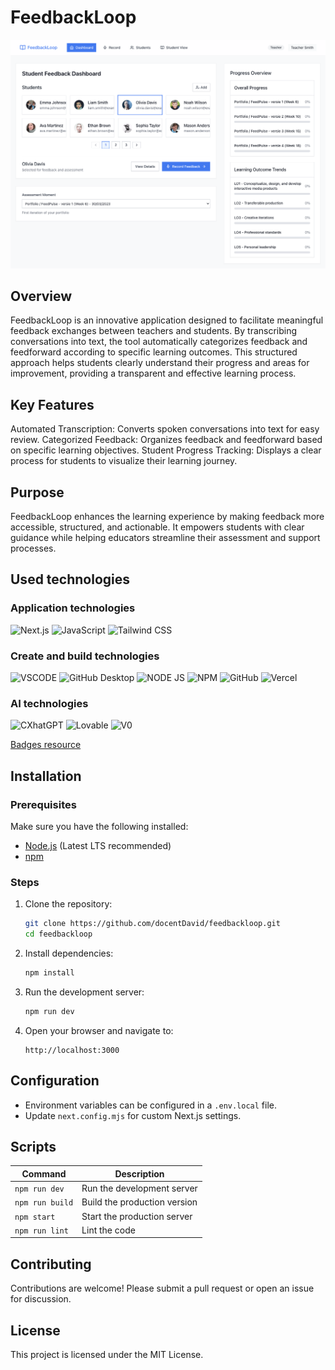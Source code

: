# FeedbackLoop

<img src="readme-images/feedbackloop.png" alt="FeedbackLoop Screenshot">

## Overview
FeedbackLoop is an innovative application designed to facilitate meaningful feedback exchanges between teachers and students. By transcribing conversations into text, the tool automatically categorizes feedback and feedforward according to specific learning outcomes. This structured approach helps students clearly understand their progress and areas for improvement, providing a transparent and effective learning process.

## Key Features
Automated Transcription: Converts spoken conversations into text for easy review.
Categorized Feedback: Organizes feedback and feedforward based on specific learning objectives.
Student Progress Tracking: Displays a clear process for students to visualize their learning journey.

## Purpose
FeedbackLoop enhances the learning experience by making feedback more accessible, structured, and actionable. It empowers students with clear guidance while helping educators streamline their assessment and support processes.

## Used technologies

### Application technologies
![Next.js](https://img.shields.io/badge/next%20js-000000?style=for-the-badge&logo=nextdotjs&logoColor=white)
![JavaScript](https://img.shields.io/badge/JavaScript-F6C915?style=for-the-badge&logo=javascript&logoColor=F7DF1E)
![Tailwind CSS](https://img.shields.io/badge/Tailwind_CSS-38B2AC?style=for-the-badge&logo=tailwind-css&logoColor=white)

### Create and build technologies
![VSCODE](https://img.shields.io/badge/VSCode-0078D4?style=for-the-badge&logo=visual%20studio%20code&logoColor=white)
![GitHub Desktop](https://img.shields.io/badge/GitHub%20Desktop-8E75B2?style=for-the-badge&logo=googlegemini&logoColor=white)
![NODE JS](https://img.shields.io/badge/Node%20js-339933?style=for-the-badge&logo=nodedotjs&logoColor=white)
![NPM](https://img.shields.io/badge/npm-CB3837?style=for-the-badge&logo=npm&logoColor=white)
![GitHub](https://img.shields.io/badge/GitHub-3C2179?style=for-the-badge&logo=github&logoColor=white)
![Vercel](https://img.shields.io/badge/Vercel-000000?style=for-the-badge&logo=vercel&logoColor=white)

### AI technologies
![CXhatGPT](https://img.shields.io/badge/ChatGPT-74aa9c?style=for-the-badge&logo=openai&logoColor=white)
![Lovable](https://img.shields.io/badge/Lovable-FF9800?style=for-the-badge&logo=openai&logoColor=white)
![V0](https://img.shields.io/badge/V0-000000?style=for-the-badge&logo=openai&logoColor=white)

[Badges resource](https://github.com/alexandresanlim/Badges4-README.md-Profile)

## Installation

### Prerequisites
Make sure you have the following installed:
- [Node.js](https://nodejs.org/) (Latest LTS recommended)
- [npm](https://npm.io/)

### Steps
1. Clone the repository:
   ```sh
   git clone https://github.com/docentDavid/feedbackloop.git
   cd feedbackloop
   ```
2. Install dependencies:
   ```sh
   npm install
   ```
3. Run the development server:
   ```sh
   npm run dev
   ```
4. Open your browser and navigate to:
   ```
   http://localhost:3000
   ```

## Configuration
- Environment variables can be configured in a `.env.local` file.
- Update `next.config.mjs` for custom Next.js settings.

## Scripts
| Command       | Description                     |
|--------------|---------------------------------|
| `npm run dev`   | Run the development server     |
| `npm run build` | Build the production version   |
| `npm start`     | Start the production server    |
| `npm run lint`  | Lint the code                  |


## Contributing
Contributions are welcome! Please submit a pull request or open an issue for discussion.

## License
This project is licensed under the MIT License.
